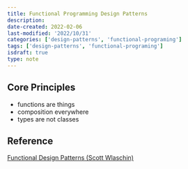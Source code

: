 ```yaml
---
title: Functional Programming Design Patterns
description:
date-created: 2022-02-06
last-modified: '2022/10/31'
categories: ['design-patterns', 'functional-programing']
tags: ['design-patterns', 'functional-programing']
isdraft: true
type: note
---
```


## Core Principles

- functions are things
- composition everywhere
- types are not classes

## Reference

[Functional Design Patterns (Scott Wlaschin)](https://www.youtube.com/watch?v=ucnWLfBA1dc)
